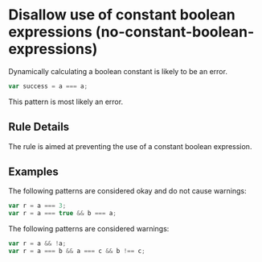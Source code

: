 # Disallow use of constant boolean expressions (no-constant-boolean-expressions)

Dynamically calculating a boolean constant is likely to be an error.

```js
var success = a === a;
```

This pattern is most likely an error.

## Rule Details

The rule is aimed at preventing the use of a constant boolean expression.

## Examples

The following patterns are considered okay and do not cause warnings:

```js
var r = a === 3;
var r = a === true && b === a;
```

The following patterns are considered warnings:

```js
var r = a && !a;
var r = a === b && a === c && b !== c;
```
